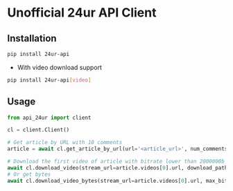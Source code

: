 # Unofficial 24ur API Client

## Installation

```bash
pip install 24ur-api
```
- With video download support
```bash
pip install 24ur-api[video]
```

## Usage

```python
from api_24ur import client

cl = client.Client()

# Get article by URL with 10 comments
article = await cl.get_article_by_url(url='<article_url>', num_comments=10)

# Download the first video of article with bitrate lower than 2000000b to current dir
await cl.download_video(stream_url=article.videos[0].url, download_path='.', max_bitrate=2000000)
# Or get bytes
await cl.download_video_bytes(stream_url=article.videos[0].url, max_bitrate=2000000)
```
